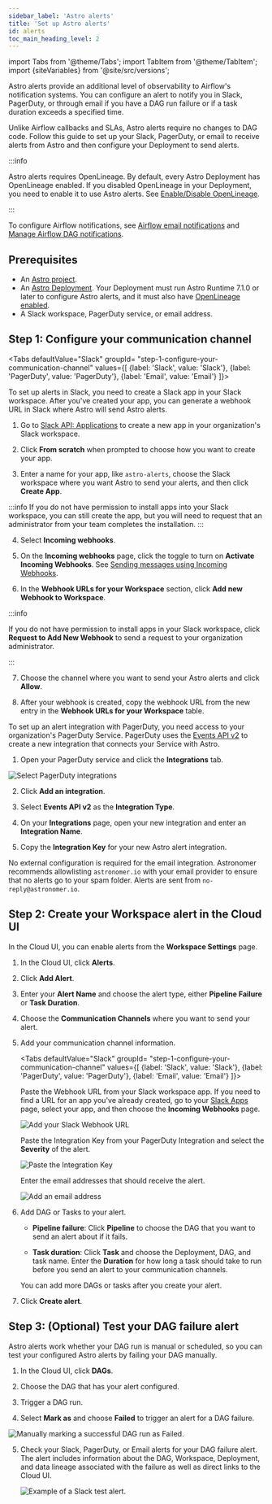 ```yaml
---
sidebar_label: 'Astro alerts'
title: 'Set up Astro alerts'
id: alerts
toc_main_heading_level: 2
---
```


import Tabs from '@theme/Tabs';
import TabItem from '@theme/TabItem';
import {siteVariables} from '@site/src/versions';

Astro alerts provide an additional level of observability to Airflow's notification systems. You can configure an alert to notify you in Slack, PagerDuty, or through email if you have a DAG run failure or if a task duration exceeds a specified time. 

Unlike Airflow callbacks and SLAs, Astro alerts require no changes to DAG code. Follow this guide to set up your Slack, PagerDuty, or email to receive alerts from Astro and then configure your Deployment to send alerts.

:::info

Astro alerts requires OpenLineage. By default, every Astro Deployment has OpenLineage enabled. If you disabled OpenLineage in your Deployment, you need to enable it to use Astro alerts. See [Enable/Disable OpenLineage](set-up-data-lineage.md#enabledisable-openlineage).

:::

To configure Airflow notifications, see [Airflow email notifications](airflow-email-notifications.md) and [Manage Airflow DAG notifications](https://docs.astronomer.io/learn/error-notifications-in-airflow).

## Prerequisites

- An [Astro project](develop-project.md).
- An [Astro Deployment](create-deployment.md). Your Deployment must run Astro Runtime 7.1.0 or later to configure Astro alerts, and it must also have [OpenLineage enabled](set-up-data-lineage.md#enabledisable-openlineage). 
- A Slack workspace, PagerDuty service, or email address.

<!-- Sensitive header used in product - do not change without a redirect-->

## Step 1: Configure your communication channel

<Tabs
    defaultValue="Slack"
    groupId= "step-1-configure-your-communication-channel"
    values={[
        {label: 'Slack', value: 'Slack'},
        {label: 'PagerDuty', value: 'PagerDuty'},
        {label: 'Email', value: 'Email'}
    ]}>
<TabItem value="Slack">

To set up alerts in Slack, you need to create a Slack app in your Slack workspace. After you've created your app, you can generate a webhook URL in Slack where Astro will send Astro alerts. 

1. Go to [Slack API: Applications](https://api.slack.com/apps/new) to create a new app in your organization's Slack workspace.

2. Click **From scratch** when prompted to choose how you want to create your app.

3. Enter a name for your app, like `astro-alerts`, choose the Slack workspace where you want Astro to send your alerts, and then click **Create App**.

  :::info
  If you do not have permission to install apps into your Slack workspace, you can still create the app, but you will need to request that an administrator from your team completes the installation.
  :::

4. Select **Incoming webhooks**.

5. On the **Incoming webhooks** page, click the toggle to turn on **Activate Incoming Webhooks**. See [Sending messages using Incoming Webhooks](https://api.slack.com/messaging/webhooks).

6. In the **Webhook URLs for your Workspace** section, click **Add new Webhook to Workspace**. 

  :::info

  If you do not have permission to install apps in your Slack workspace, click **Request to Add New Webhook** to send a request to your organization administrator.
  
  :::

7. Choose the channel where you want to send your Astro alerts and click **Allow**.

8. After your webhook is created, copy the webhook URL from the new entry in the **Webhook URLs for your Workspace** table.

</TabItem>
<TabItem value="PagerDuty">

To set up an alert integration with PagerDuty, you need access to your organization's PagerDuty Service. PagerDuty uses the [Events API v2](https://developer.pagerduty.com/docs/ZG9jOjExMDI5NTgw-events-api-v2-overview#getting-started) to create a new integration that connects your Service with Astro.

1. Open your PagerDuty service and click the **Integrations** tab.

  ![Select PagerDuty integrations](/img/docs/pagerduty_alerts_integrations.png)

2. Click **Add an integration**.

3. Select **Events API v2** as the **Integration Type**.

4. On your **Integrations** page, open your new integration and enter an **Integration Name**.

5. Copy the **Integration Key** for your new Astro alert integration.

</TabItem>
<TabItem value="Email">

No external configuration is required for the email integration. Astronomer recommends allowlisting `astronomer.io` with your email provider to ensure that no alerts go to your spam folder. Alerts are sent from `no-reply@astronomer.io`.

</TabItem>
</Tabs>

## Step 2: Create your Workspace alert in the Cloud UI

In the Cloud UI, you can enable alerts from the **Workspace Settings** page. 

1. In the Cloud UI, click **Alerts**.

2. Click **Add Alert**. 

3. Enter your **Alert Name** and choose the alert type, either **Pipeline Failure** or **Task Duration**. 

4. Choose the **Communication Channels** where you want to send your alert.

5. Add your communication channel information.

    <Tabs
        defaultValue="Slack"
        groupId= "step-1-configure-your-communication-channel"
        values={[
            {label: 'Slack', value: 'Slack'},
            {label: 'PagerDuty', value: 'PagerDuty'},
            {label: 'Email', value: 'Email'}
        ]}>
    <TabItem value="Slack">
    
    Paste the Webhook URL from your Slack workspace app. If you need to find a URL for an app you've already created, go to your [Slack Apps](https://api.slack.com/apps) page, select your app, and then choose the **Incoming Webhooks** page. 

    ![Add your Slack Webhook URL](/img/docs/astro_alerts_slack.png)
    
    </TabItem>
    <TabItem value="PagerDuty">

    Paste the Integration Key from your PagerDuty Integration and select the **Severity** of the alert.

    ![Paste the Integration Key](/img/docs/astro_alerts_pagerduty.png)
    
    </TabItem>
    <TabItem value="Email">

    Enter the email addresses that should receive the alert. 

    ![Add an email address](/img/docs/astro_alerts_email.png)
    
    </TabItem>
    </Tabs>

6. Add DAG or Tasks to your alert.

     - **Pipeline failure**: Click **Pipeline** to choose the DAG that you want to send an alert about if it fails.
    
    - **Task duration**: Click **Task** and choose the Deployment, DAG, and task name. Enter the **Duration** for how long a task should take to run before you send an alert to your communication channels.

     You can add more DAGs or tasks after you create your alert. 

7. Click **Create alert**.

## Step 3: (Optional) Test your DAG failure alert

Astro alerts work whether your DAG run is manual or scheduled, so you can test your configured Astro alerts by failing your DAG manually.

1. In the Cloud UI, click **DAGs**.

2. Choose the DAG that has your alert configured.

3. Trigger a DAG run.

4. Select **Mark as** and choose **Failed** to trigger an alert for a DAG failure. 

  ![Manually marking a successful DAG run as Failed.](/img/docs/astro_alerts_manual_fail.png)

5. Check your Slack, PagerDuty, or Email alerts for your DAG failure alert. The alert includes information about the DAG, Workspace, Deployment, and data lineage associated with the failure as well as direct links to the Cloud UI.

    ![Example of a Slack test alert.](/img/docs/slack_alerts_example.png)

